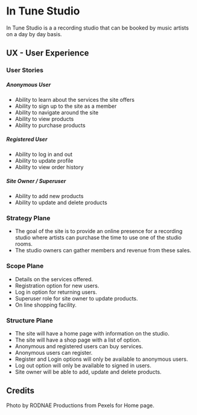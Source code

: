 # In Tune Studio

In Tune Studio is a a recording studio that can be booked by music artists on a day by day basis. 

## UX - User Experience

### User Stories

##### Anonymous User

+ Ability to learn about the services the site offers
+ Ability to sign up to the site as a member
+ Ability to navigate around the site
+ Ability to view products
+ Ability to purchase products

##### Registered User

+ Ability to log in and out
+ Ability to update profile
+ Ability to view order history

##### Site Owner / Superuser

+ Ability to add new products
+ Ability to update and delete products

### Strategy Plane

+ The goal of the site is to provide an online presence for a recording studio where artists can purchase the time to use one of the studio rooms.
+ The studio owners can gather members and revenue from these sales.

### Scope Plane

+ Details on the services offered.
+ Registration option for new users.
+ Log in option for returning users.
+ Superuser role for site owner to update products.
+ On line shopping facility.

### Structure Plane

+ The site will have a home page with information on the studio.
+ The site will have a shop page with a list of option.
+ Anonymous and registered users can buy services.
+ Anonymous users can register.
+ Register and Login options will only be available to anonymous users.
+ Log out option will only be available to signed in users.
+ Site owner will be able to add, update and delete products.

## Credits

Photo by RODNAE Productions from Pexels for Home page.


